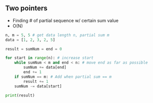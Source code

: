 ## Two pointers

- Finding # of partial sequence w/ certain sum value
- O(N)

``` python
n, m = 5, 5 # get data length n, partial sum m
data = [1, 2, 3, 2, 5]

result = sumNum = end = 0

for start in range(n): # increase start 
    while sumNum < m and end < n: # move end as far as possible
        sumNum += data[end]
        end += 1
    if sumNum == m: # Add when partial sum == m
        result += 1
    sumNum -= data[start]

print(result)
```